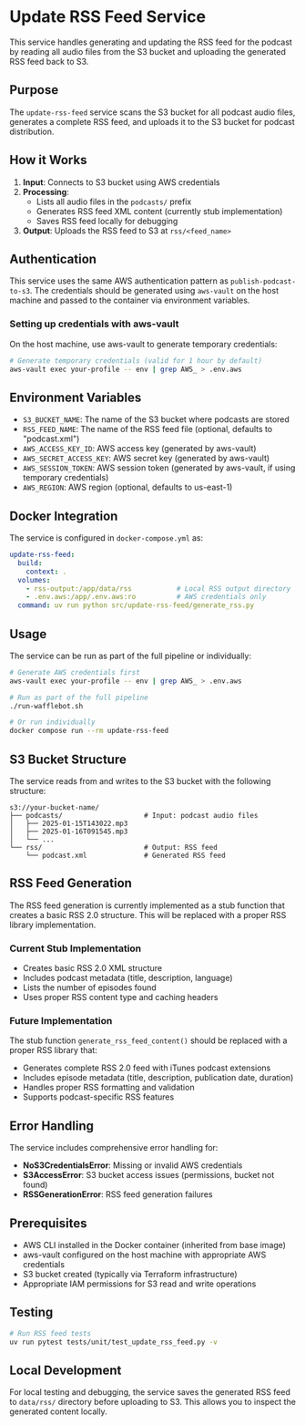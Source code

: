 # Update RSS Feed Service

This service handles generating and updating the RSS feed for the podcast by reading all audio files from the S3 bucket and uploading the generated RSS feed back to S3.

## Purpose

The `update-rss-feed` service scans the S3 bucket for all podcast audio files, generates a complete RSS feed, and uploads it to the S3 bucket for podcast distribution.

## How it Works

1. **Input**: Connects to S3 bucket using AWS credentials
2. **Processing**:
   - Lists all audio files in the `podcasts/` prefix
   - Generates RSS feed XML content (currently stub implementation)
   - Saves RSS feed locally for debugging
3. **Output**: Uploads the RSS feed to S3 at `rss/<feed_name>`

## Authentication

This service uses the same AWS authentication pattern as `publish-podcast-to-s3`. The credentials should be generated using `aws-vault` on the host machine and passed to the container via environment variables.

### Setting up credentials with aws-vault

On the host machine, use aws-vault to generate temporary credentials:

```bash
# Generate temporary credentials (valid for 1 hour by default)
aws-vault exec your-profile -- env | grep AWS_ > .env.aws
```

## Environment Variables

- `S3_BUCKET_NAME`: The name of the S3 bucket where podcasts are stored
- `RSS_FEED_NAME`: The name of the RSS feed file (optional, defaults to "podcast.xml")
- `AWS_ACCESS_KEY_ID`: AWS access key (generated by aws-vault)
- `AWS_SECRET_ACCESS_KEY`: AWS secret key (generated by aws-vault)
- `AWS_SESSION_TOKEN`: AWS session token (generated by aws-vault, if using temporary credentials)
- `AWS_REGION`: AWS region (optional, defaults to us-east-1)

## Docker Integration

The service is configured in `docker-compose.yml` as:

```yaml
update-rss-feed:
  build:
    context: .
  volumes:
    - rss-output:/app/data/rss           # Local RSS output directory
    - .env.aws:/app/.env.aws:ro          # AWS credentials only
  command: uv run python src/update-rss-feed/generate_rss.py
```

## Usage

The service can be run as part of the full pipeline or individually:

```bash
# Generate AWS credentials first
aws-vault exec your-profile -- env | grep AWS_ > .env.aws

# Run as part of the full pipeline
./run-wafflebot.sh

# Or run individually
docker compose run --rm update-rss-feed
```

## S3 Bucket Structure

The service reads from and writes to the S3 bucket with the following structure:

```
s3://your-bucket-name/
├── podcasts/                    # Input: podcast audio files
│   ├── 2025-01-15T143022.mp3
│   ├── 2025-01-16T091545.mp3
│   └── ...
└── rss/                         # Output: RSS feed
    └── podcast.xml              # Generated RSS feed
```

## RSS Feed Generation

The RSS feed generation is currently implemented as a stub function that creates a basic RSS 2.0 structure. This will be replaced with a proper RSS library implementation.

### Current Stub Implementation

- Creates basic RSS 2.0 XML structure
- Includes podcast metadata (title, description, language)
- Lists the number of episodes found
- Uses proper RSS content type and caching headers

### Future Implementation

The stub function `generate_rss_feed_content()` should be replaced with a proper RSS library that:

- Generates complete RSS 2.0 feed with iTunes podcast extensions
- Includes episode metadata (title, description, publication date, duration)
- Handles proper RSS formatting and validation
- Supports podcast-specific RSS features

## Error Handling

The service includes comprehensive error handling for:

- **NoS3CredentialsError**: Missing or invalid AWS credentials
- **S3AccessError**: S3 bucket access issues (permissions, bucket not found)
- **RSSGenerationError**: RSS feed generation failures

## Prerequisites

- AWS CLI installed in the Docker container (inherited from base image)
- aws-vault configured on the host machine with appropriate AWS credentials
- S3 bucket created (typically via Terraform infrastructure)
- Appropriate IAM permissions for S3 read and write operations

## Testing

```bash
# Run RSS feed tests
uv run pytest tests/unit/test_update_rss_feed.py -v
```

## Local Development

For local testing and debugging, the service saves the generated RSS feed to `data/rss/` directory before uploading to S3. This allows you to inspect the generated content locally.
